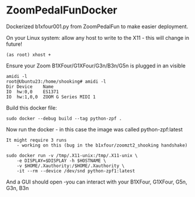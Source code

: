 # ZoomPedalFunDocker
Dockerized b1xfour001.py from ZoomPedalFun to make easier deployment.


On your Linux system:
    allow any host to write to the X11 - this will change in future!
```
(as root) xhost +
```
Ensure your Zoom B1XFour/G1XFour/G3n/B3n/G5n is plugged in an visible
```
amidi -l
root@Ubuntu23:/home/shooking# amidi -l
Dir Device    Name
IO  hw:0,0    ES1371
IO  hw:1,0,0  ZOOM G Series MIDI 1
```

Build this docker file:
```
sudo docker --debug build --tag python-zpf .
```

Now run the docker - in this case the image was called python-zpf:latest

    It might require 3 runs
        - working on this (bug in the b1xfour/zoomzt2_shooking handshake)
```
sudo docker run -v /tmp/.X11-unix:/tmp/.X11-unix \
    -e DISPLAY=$DISPLAY -h $HOSTNAME \
    -v $HOME/.Xauthority:/$HOME/.Xauthority \
    -it --rm --device /dev/snd python-zpf1:latest
```

And a GUI should open -you can interact with your B1XFour, G1XFour, G5n, G3n, B3n

